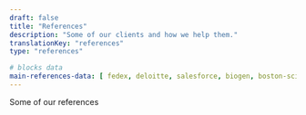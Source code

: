```yaml
---
draft: false
title: "References"
description: "Some of our clients and how we help them."
translationKey: "references"
type: "references"

# blocks data
main-references-data: [ fedex, deloitte, salesforce, biogen, boston-scientific, google, disney, wbg, ashoka, lacoste, business-france, safran, colombus-consulting, edf, loreal, pierre-fabre, insead, em-lyon ]
---
```

Some of our references
